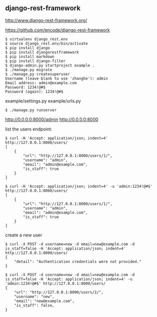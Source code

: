 ## django-rest-framework

http://www.django-rest-framework.org/

https://github.com/encode/django-rest-framework

```
$ virtualenv django_rest.env
$ source django_rest.env/bin/activate
$ pip install django
$ pip install djangorestframework
$ pip install markdown
$ pip install django-filter
$ django-admin.py startproject example .
$ ./manage.py migrate
$ ./manage.py createsuperuser
Username (leave blank to use 'zhanghe'): admin
Email address: admin@example.com
Password: 1234!@#$
Password (again): 1234!@#$
```

example/settings.py
example/urls.py

```
$ ./manage.py runserver
```

http://0.0.0.0:8000/admin
http://0.0.0.0:8000

list the users endpoint:
```
$ curl -H 'Accept: application/json; indent=4' http://127.0.0.1:8000/users/
[
    {
        "url": "http://127.0.0.1:8000/users/1/",
        "username": "admin",
        "email": "admin@example.com",
        "is_staff": true
    }
]

$ curl -H 'Accept: application/json; indent=4' -u 'admin:1234!@#$' http://127.0.0.1:8000/users/
[
    {
        "url": "http://127.0.0.1:8000/users/1/",
        "username": "admin",
        "email": "admin@example.com",
        "is_staff": true
    }
]
```

create a new user
```
$ curl -X POST -d username=new -d email=new@example.com -d is_staff=false -H 'Accept: application/json; indent=4' http://127.0.0.1:8000/users/
{
    "detail": "Authentication credentials were not provided."
}

$ curl -X POST -d username=new -d email=new@example.com -d is_staff=false -H 'Accept: application/json; indent=4' -u 'admin:1234!@#$' http://127.0.0.1:8000/users/
{
    "url": "http://127.0.0.1:8000/users/2/",
    "username": "new",
    "email": "new@example.com",
    "is_staff": false,
}
```

